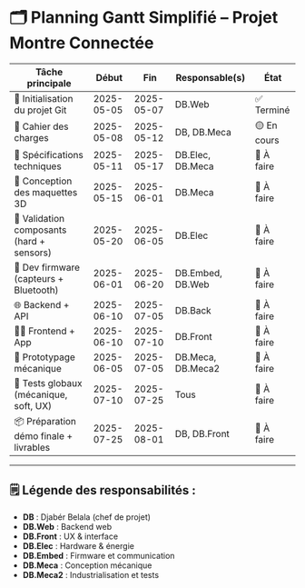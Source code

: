 # 🗂️ Planning Gantt Simplifié – Projet Montre Connectée

| Tâche principale                            | Début       | Fin         | Responsable(s)         | État       |
|--------------------------------------------|-------------|-------------|-------------------------|------------|
| 📁 Initialisation du projet Git             | 2025-05-05  | 2025-05-07  | DB.Web                  | ✅ Terminé |
| 📃 Cahier des charges                       | 2025-05-08  | 2025-05-12  | DB, DB.Meca             | 🟡 En cours |
| 📐 Spécifications techniques                | 2025-05-11  | 2025-05-17  | DB.Elec, DB.Meca        | 🔲 À faire |
| 🎨 Conception des maquettes 3D              | 2025-05-15  | 2025-06-01  | DB.Meca                 | 🔲 À faire |
| 🧪 Validation composants (hard + sensors)   | 2025-05-20  | 2025-06-05  | DB.Elec                 | 🔲 À faire |
| 🧰 Dev firmware (capteurs + Bluetooth)      | 2025-06-01  | 2025-06-20  | DB.Embed, DB.Web        | 🔲 À faire |
| 🌐 Backend + API                            | 2025-06-10  | 2025-07-05  | DB.Back                 | 🔲 À faire |
| 🧑‍💻 Frontend + App                         | 2025-06-10  | 2025-07-10  | DB.Front                | 🔲 À faire |
| 🔧 Prototypage mécanique                    | 2025-06-05  | 2025-07-05  | DB.Meca, DB.Meca2       | 🔲 À faire |
| 🧪 Tests globaux (mécanique, soft, UX)      | 2025-07-10  | 2025-07-25  | Tous                    | 🔲 À faire |
| 📦 Préparation démo finale + livrables      | 2025-07-25  | 2025-08-01  | DB, DB.Front            | 🔲 À faire |

---

## 🗒️ Légende des responsabilités :
- **DB** : Djabér Belala (chef de projet)
- **DB.Web** : Backend web
- **DB.Front** : UX & interface
- **DB.Elec** : Hardware & énergie
- **DB.Embed** : Firmware et communication
- **DB.Meca** : Conception mécanique
- **DB.Meca2** : Industrialisation et tests

